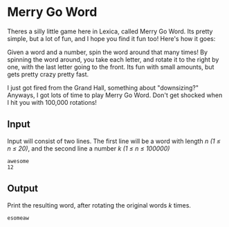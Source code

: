 # Merry Go Word

Theres a silly little game here in Lexica, called Merry Go Word. Its pretty simple, but a lot of fun, and I hope you find it fun too! Here's how it goes:

Given a word and a number, spin the word around that many times! By spinning the word around, you take each letter, and rotate it to the right by one, with the last letter going to the front. Its fun with small amounts, but gets pretty crazy pretty fast.

I just got fired from the Grand Hall, something about "downsizing?" Anyways, I got lots of time to play Merry Go Word. Don't get shocked when I hit you with 100,000 rotations!

## Input

Input will consist of two lines. The first line will be a word with length _n (1 ≤ n ≤ 20)_, and the second line a number _k (1 ≤ n ≤ 100000)_

```
awesome
12
```

## Output

Print the resulting word, after rotating the original words _k_ times.

```
esomeaw
```

